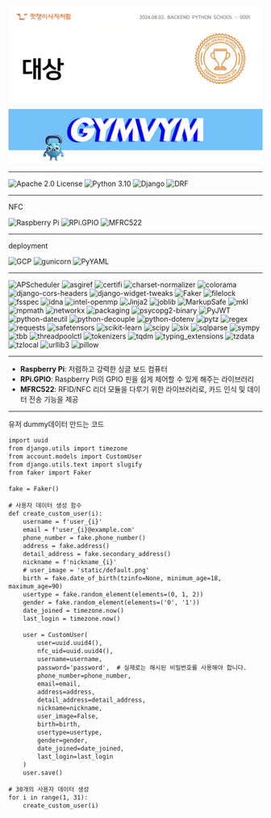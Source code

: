 ![멋사](likelion.png)
![대상](grandprize.png)
![짐빔](gymvymlogo.png)

***

![Apache 2.0 License](https://img.shields.io/badge/License-Apache%202.0-blue.svg)
![Python 3.10](https://img.shields.io/badge/Python-3.10-blue?logo=python&logoColor=white)
![Django](https://img.shields.io/badge/Django-5.0.6-green?logo=django&logoColor=white)
![DRF](https://img.shields.io/badge/DRF-3.15.2-red)

***

NFC

![Raspberry Pi](https://img.shields.io/badge/Raspberry%20Pi-4%20Model%20B%20Rev%201.5p-red)
![RPi.GPIO](https://img.shields.io/badge/RPi.GPIO-0.7.0-yellow)
![MFRC522](https://img.shields.io/badge/mfrc522-1.6.0-blue)

***

deployment

![GCP](https://img.shields.io/badge/Google%20Cloud-GCP-blue)
![gunicorn](https://img.shields.io/badge/gunicorn-22.0.0-green?logo=gunicorn&logoColor=white)
![PyYAML](https://img.shields.io/badge/PyYAML-6.0.1-blue)

***

![APScheduler](https://img.shields.io/badge/APScheduler-3.10.4-blue)
![asgiref](https://img.shields.io/badge/asgiref-3.8.1-lightgrey)
![certifi](https://img.shields.io/badge/certifi-2024.7.4-green)
![charset-normalizer](https://img.shields.io/badge/charset--normalizer-3.3.2-yellow)
![colorama](https://img.shields.io/badge/colorama-0.4.6-red)
![django-cors-headers](https://img.shields.io/badge/django--cors--headers-4.4.0-orange)
![django-widget-tweaks](https://img.shields.io/badge/django--widget--tweaks-1.5.0-blue)
![Faker](https://img.shields.io/badge/Faker-26.0.0-lightgreen)
![filelock](https://img.shields.io/badge/filelock-3.15.4-yellowgreen)
![fsspec](https://img.shields.io/badge/fsspec-2024.6.1-lightblue)
![idna](https://img.shields.io/badge/idna-3.7-purple)
![intel-openmp](https://img.shields.io/badge/intel--openmp-2021.4.0-blue)
![Jinja2](https://img.shields.io/badge/Jinja2-3.1.4-red)
![joblib](https://img.shields.io/badge/joblib-1.4.2-lightgrey)
![MarkupSafe](https://img.shields.io/badge/MarkupSafe-2.1.5-green)
![mkl](https://img.shields.io/badge/mkl-2021.4.0-blue)
![mpmath](https://img.shields.io/badge/mpmath-1.3.0-yellow)
![networkx](https://img.shields.io/badge/networkx-3.3-orange)
![packaging](https://img.shields.io/badge/packaging-24.1-lightblue)
![psycopg2-binary](https://img.shields.io/badge/psycopg2--binary-2.9.9-green)
![PyJWT](https://img.shields.io/badge/PyJWT-2.8.0-blue)
![python-dateutil](https://img.shields.io/badge/python--dateutil-2.9.0.post0-lightgrey)
![python-decouple](https://img.shields.io/badge/python--decouple-3.8-yellow)
![python-dotenv](https://img.shields.io/badge/python--dotenv-1.0.1-green)
![pytz](https://img.shields.io/badge/pytz-2024.1-red)
![regex](https://img.shields.io/badge/regex-2024.5.15-lightgreen)
![requests](https://img.shields.io/badge/requests-2.32.3-orange)
![safetensors](https://img.shields.io/badge/safetensors-0.4.3-yellow)
![scikit-learn](https://img.shields.io/badge/scikit--learn-1.5.1-orange?logo=scikit-learn&logoColor=white)
![scipy](https://img.shields.io/badge/scipy-1.14.0-blue)
![six](https://img.shields.io/badge/six-1.16.0-lightgrey)
![sqlparse](https://img.shields.io/badge/sqlparse-0.5.0-green)
![sympy](https://img.shields.io/badge/sympy-1.13.0-red)
![tbb](https://img.shields.io/badge/tbb-2021.13.0-blue)
![threadpoolctl](https://img.shields.io/badge/threadpoolctl-3.5.0-lightblue)
![tokenizers](https://img.shields.io/badge/tokenizers-0.19.1-yellow)
![tqdm](https://img.shields.io/badge/tqdm-4.66.4-green)
![typing_extensions](https://img.shields.io/badge/typing__extensions-4.12.2-purple)
![tzdata](https://img.shields.io/badge/tzdata-2024.1-orange)
![tzlocal](https://img.shields.io/badge/tzlocal-5.2-lightgrey)
![urllib3](https://img.shields.io/badge/urllib3-2.2.2-blue)
![pillow](https://img.shields.io/badge/pillow-10.4.0-blue?logo=python&logoColor=white)

***

- **Raspberry Pi**: 저렴하고 강력한 싱글 보드 컴퓨터
- **RPi.GPIO**: Raspberry Pi의 GPIO 핀을 쉽게 제어할 수 있게 해주는 라이브러리
- **MFRC522**: RFID/NFC 리더 모듈을 다루기 위한 라이브러리로, 카드 인식 및 데이터 전송 기능을 제공

***

유저 dummy데이터 만드는 코드
```
import uuid
from django.utils import timezone
from account.models import CustomUser 
from django.utils.text import slugify
from faker import Faker

fake = Faker()

# 사용자 데이터 생성 함수
def create_custom_user(i):
    username = f'user_{i}'
    email = f'user_{i}@example.com'
    phone_number = fake.phone_number()
    address = fake.address()
    detail_address = fake.secondary_address()
    nickname = f'nickname_{i}'
    # user_image = 'static/default.png'
    birth = fake.date_of_birth(tzinfo=None, minimum_age=18, maximum_age=90)
    usertype = fake.random_element(elements=(0, 1, 2))
    gender = fake.random_element(elements=('0', '1'))
    date_joined = timezone.now()
    last_login = timezone.now()

    user = CustomUser(
        user=uuid.uuid4(),
        nfc_uid=uuid.uuid4(),
        username=username,
        password='password',  # 실제로는 해시된 비밀번호를 사용해야 합니다.
        phone_number=phone_number,
        email=email,
        address=address,
        detail_address=detail_address,
        nickname=nickname,
        user_image=False,
        birth=birth,
        usertype=usertype,
        gender=gender,
        date_joined=date_joined,
        last_login=last_login
    )
    user.save()

# 30개의 사용자 데이터 생성
for i in range(1, 31):
    create_custom_user(i)

```
